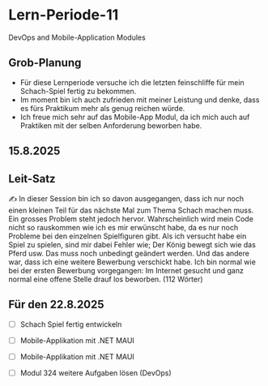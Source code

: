 # Lern-Periode-11

DevOps and Mobile-Application Modules

## Grob-Planung

- Für diese Lernperiode versuche ich die letzten feinschliffe für mein Schach-Spiel fertig zu bekommen.
- Im moment bin ich auch zufrieden mit meiner Leistung und denke, dass es fürs Praktikum mehr als genug reichen würde.
- Ich freue mich sehr auf das Mobile-App Modul, da ich mich auch auf Praktiken mit der selben Anforderung beworben habe.

## 15.8.2025
## Leit-Satz

✍ In dieser Session bin ich so davon ausgegangen, dass ich nur noch einen kleinen Teil für das nächste Mal zum Thema Schach machen muss. Ein grosses Problem steht jedoch hervor. Wahrscheinlich wird mein Code nicht so rauskommen wie ich es mir erwünscht habe, da es nur noch Probleme bei den einzelnen Spielfiguren gibt. Als ich versucht habe ein Spiel zu spielen, sind mir dabei Fehler wie; Der König bewegt sich wie das Pferd usw. Das muss noch unbedingt geändert werden. Und das andere war, dass ich eine weitere Bewerbung verschickt habe. Ich bin normal wie bei der ersten Bewerbung vorgegangen: Im Internet gesucht und ganz normal eine offene Stelle drauf los beworben. (112 Wörter)

## Für den 22.8.2025

- [ ] Schach Spiel fertig entwickeln
- [ ] Mobile-Applikation mit .NET MAUI
- [ ] Mobile-Applikation mit .NET MAUI
- [ ] Modul 324 weitere Aufgaben lösen (DevOps)

